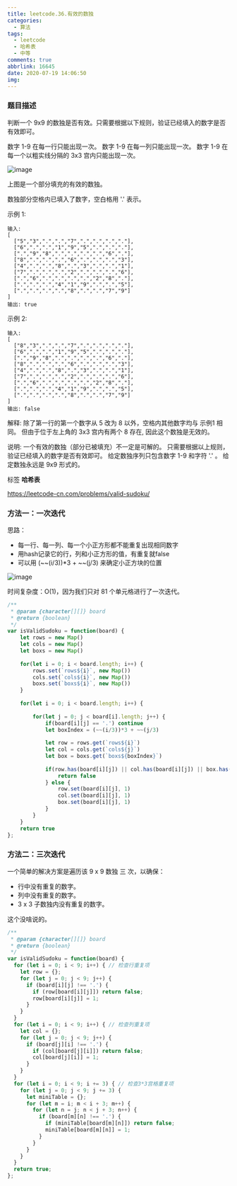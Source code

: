 ```yaml
---
title: leetcode.36.有效的数独
categories:
  - 算法
tags:
  - leetcode
  - 哈希表
  - 中等
comments: true
abbrlink: 16645
date: 2020-07-19 14:06:50
img:
---
```



### 题目描述

判断一个 9x9 的数独是否有效。只需要根据以下规则，验证已经填入的数字是否有效即可。

数字 1-9 在每一行只能出现一次。
数字 1-9 在每一列只能出现一次。
数字 1-9 在每一个以粗实线分隔的 3x3 宫内只能出现一次。

![image](https://raw.githubusercontent.com/zhl1232/javascript-algorithm/master/static/img/36.png)

上图是一个部分填充的有效的数独。

数独部分空格内已填入了数字，空白格用 '.' 表示。

示例 1:
```
输入:
[
  ["5","3",".",".","7",".",".",".","."],
  ["6",".",".","1","9","5",".",".","."],
  [".","9","8",".",".",".",".","6","."],
  ["8",".",".",".","6",".",".",".","3"],
  ["4",".",".","8",".","3",".",".","1"],
  ["7",".",".",".","2",".",".",".","6"],
  [".","6",".",".",".",".","2","8","."],
  [".",".",".","4","1","9",".",".","5"],
  [".",".",".",".","8",".",".","7","9"]
]
输出: true
```
示例 2:
```
输入:
[
  ["8","3",".",".","7",".",".",".","."],
  ["6",".",".","1","9","5",".",".","."],
  [".","9","8",".",".",".",".","6","."],
  ["8",".",".",".","6",".",".",".","3"],
  ["4",".",".","8",".","3",".",".","1"],
  ["7",".",".",".","2",".",".",".","6"],
  [".","6",".",".",".",".","2","8","."],
  [".",".",".","4","1","9",".",".","5"],
  [".",".",".",".","8",".",".","7","9"]
]
输出: false
```
解释: 除了第一行的第一个数字从 5 改为 8 以外，空格内其他数字均与 示例1 相同。
     但由于位于左上角的 3x3 宫内有两个 8 存在, 因此这个数独是无效的。

说明:
一个有效的数独（部分已被填充）不一定是可解的。
只需要根据以上规则，验证已经填入的数字是否有效即可。
给定数独序列只包含数字 1-9 和字符 '.' 。
给定数独永远是 9x9 形式的。

标签 **哈希表**

https://leetcode-cn.com/problems/valid-sudoku/

### 方法一：一次迭代

思路：
- 每一行、每一列、每一个小正方形都不能重复出现相同数字
- 用hash记录它的行，列和小正方形的值，有重复就false
- 可以用 (~~(i/3))*3 + ~~(j/3) 来确定小正方块的位置

![image](https://raw.githubusercontent.com/zhl1232/javascript-algorithm/master/static/img/36-1.png)

时间复杂度：O(1)，因为我们只对 81 个单元格进行了一次迭代。

```js
/**
 * @param {character[][]} board
 * @return {boolean}
 */
var isValidSudoku = function(board) {
    let rows = new Map()
    let cols = new Map()
    let boxs = new Map() 
    
    for(let i = 0; i < board.length; i++) {
        rows.set(`rows${i}`, new Map())
        cols.set(`cols${i}`, new Map())
        boxs.set(`boxs${i}`, new Map())
    }
    
    for(let i = 0; i < board.length; i++) {
        
        for(let j = 0; j < board[i].length; j++) {
            if(board[i][j] == '.') continue
            let boxIndex = (~~(i/3))*3 + ~~(j/3)
            
            let row = rows.get(`rows${i}`)
            let col = cols.get(`cols${j}`)
            let box = boxs.get(`boxs${boxIndex}`)
            
            if(row.has(board[i][j]) || col.has(board[i][j]) || box.has(board[i][j])) {
                return false
            } else {
                row.set(board[i][j], 1)
                col.set(board[i][j], 1)
                box.set(board[i][j], 1)
            }
        }
    }
    return true
};
```

### 方法二：三次迭代

一个简单的解决方案是遍历该 9 x 9 数独 三 次，以确保：

- 行中没有重复的数字。
- 列中没有重复的数字。
- 3 x 3 子数独内没有重复的数字。

这个没啥说的。

```js
/**
 * @param {character[][]} board
 * @return {boolean}
 */
var isValidSudoku = function(board) {
  for (let i = 0; i < 9; i++) { // 检查行重复项
    let row = {};
    for (let j = 0; j < 9; j++) {
      if (board[i][j] !== '.') {
        if (row[board[i][j]]) return false;
        row[board[i][j]] = 1;
      }
    }
  }
  for (let i = 0; i < 9; i++) { // 检查列重复项
    let col = {};
    for (let j = 0; j < 9; j++) {
      if (board[j][i] !== '.') {
        if (col[board[j][i]]) return false;
        col[board[j][i]] = 1;
      }
    }
  }
  for (let i = 0; i < 9; i += 3) { // 检查3*3宫格重复项
    for (let j = 0; j < 9; j += 3) {
      let miniTable = {};
      for (let m = i; m < i + 3; m++) {
        for (let n = j; n < j + 3; n++) {
          if (board[m][n] !== '.') {
            if (miniTable[board[m][n]]) return false;
            miniTable[board[m][n]] = 1;
          }
        }
      }
    }
  }
  return true;
};
```